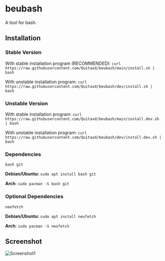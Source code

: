 # beubash
A tool for bash.

## Installation

### Stable Version
With stable installation program (RECOMMENDED): `curl https://raw.githubusercontent.com/Quitaxd/beubash/main/install.sh | bash`

With unstable installation program: `curl https://raw.githubusercontent.com/Quitaxd/beubash/dev/install.sh | bash`

### Unstable Version
With stable installation program: `curl https://raw.githubusercontent.com/Quitaxd/beubash/main/install.dev.sh | bash`

With unstable installation program: `curl https://raw.githubusercontent.com/Quitaxd/beubash/dev/install.dev.sh | bash`

### Dependencies
```
bash git
```
**Debian/Ubuntu:** `sudo apt install bash git`

**Arch**: `sudo pacman -S bash git`

### Optional Dependencies
```
neofetch
```

**Debian/Ubuntu:** `sudo apt install neofetch`

**Arch**: `sudo pacman -S neofetch`

## Screenshot
![Screenshot1](https://i.imgur.com/YRYFWxY.png)
